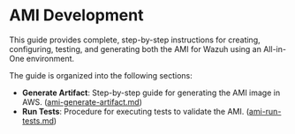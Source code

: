 # AMI Development

This guide provides complete, step-by-step instructions for creating, configuring, testing, and generating both the AMI for Wazuh using an All-in-One environment.

The guide is organized into the following sections:

- **Generate Artifact**: Step-by-step guide for generating the AMI image in AWS. ([ami-generate-artifact.md](ami/ami-generate-artifact.md))
- **Run Tests**: Procedure for executing tests to validate the AMI. ([ami-run-tests.md](ami/ami-run-tests.md))
